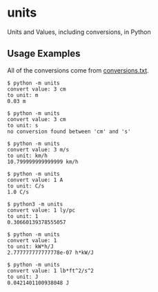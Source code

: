 # units
Units and Values, including conversions, in Python

## Usage Examples
All of the conversions come from [conversions.txt](units/conversions.txt).
```
$ python -m units
convert value: 3 cm
to unit: m
0.03 m
```
```
$ python -m units
convert value: 3 cm
to unit: s
no conversion found between 'cm' and 's'
```
```
$ python -m units
convert value: 3 m/s
to unit: km/h
10.799999999999999 km/h
```
```
$ python -m units
convert value: 1 A
to unit: C/s
1.0 C/s
```
```
$ python3 -m units
convert value: 1 ly/pc
to unit: 1
0.30660139378555057
```
```
$ python -m units
convert value: 1
to unit: kW*h/J
2.777777777777778e-07 h*kW/J
```
```
$ python -m units
convert value: 1 lb*ft^2/s^2
to unit: J
0.0421401100938048 J
```
